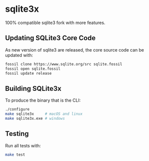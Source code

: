 # sqlite3x

100% compatible sqlite3 fork with more features.

Updating SQLite3 Core Code
--------------------------

As new version of sqlite3 are released, the core source code can be updated
with:

```bash
fossil clone https://www.sqlite.org/src sqlite.fossil
fossil open sqlite.fossil
fossil update release
```

Building SQLite3x
-----------------

To produce the binary that is the CLI:

```bash
./configure
make sqlite3x     # macOS and linux
make sqlite3x.exe # windows
```

Testing
-------

Run all tests with:

```bash
make test
```
